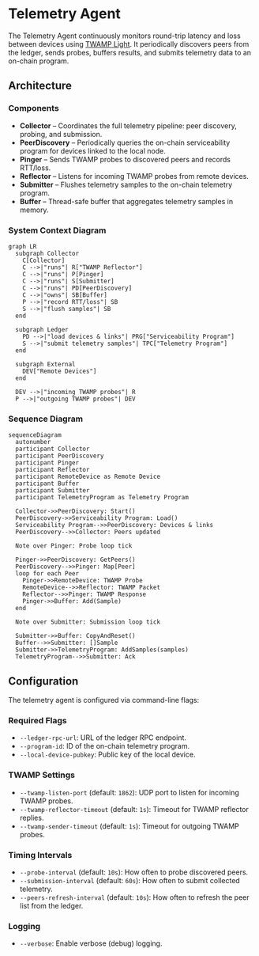 # Telemetry Agent

The Telemetry Agent continuously monitors round-trip latency and loss between devices using [TWAMP Light](https://datatracker.ietf.org/doc/html/rfc5357). It periodically discovers peers from the ledger, sends probes, buffers results, and submits telemetry data to an on-chain program.

## Architecture

### Components

- **Collector** – Coordinates the full telemetry pipeline: peer discovery, probing, and submission.
- **PeerDiscovery** – Periodically queries the on-chain serviceability program for devices linked to the local node.
- **Pinger** – Sends TWAMP probes to discovered peers and records RTT/loss.
- **Reflector** – Listens for incoming TWAMP probes from remote devices.
- **Submitter** – Flushes telemetry samples to the on-chain telemetry program.
- **Buffer** – Thread-safe buffer that aggregates telemetry samples in memory.

### System Context Diagram

```mermaid
graph LR
  subgraph Collector
    C[Collector]
    C -->|"runs"| R["TWAMP Reflector"]
    C -->|"runs"| P[Pinger]
    C -->|"runs"| S[Submitter]
    C -->|"runs"| PD[PeerDiscovery]
    C -->|"owns"| SB[Buffer]
    P -->|"record RTT/loss"| SB
    S -->|"flush samples"| SB
  end

  subgraph Ledger
    PD -->|"load devices & links"| PRG["Serviceability Program"]
    S -->|"submit telemetry samples"| TPC["Telemetry Program"]
  end

  subgraph External
    DEV["Remote Devices"]
  end

  DEV -->|"incoming TWAMP probes"| R
  P -->|"outgoing TWAMP probes"| DEV
```

### Sequence Diagram

```mermaid
sequenceDiagram
  autonumber
  participant Collector
  participant PeerDiscovery
  participant Pinger
  participant Reflector
  participant RemoteDevice as Remote Device
  participant Buffer
  participant Submitter
  participant TelemetryProgram as Telemetry Program

  Collector->>PeerDiscovery: Start()
  PeerDiscovery->>Serviceability Program: Load()
  Serviceability Program-->>PeerDiscovery: Devices & links
  PeerDiscovery-->>Collector: Peers updated

  Note over Pinger: Probe loop tick

  Pinger->>PeerDiscovery: GetPeers()
  PeerDiscovery-->>Pinger: Map[Peer]
  loop for each Peer
    Pinger->>RemoteDevice: TWAMP Probe
    RemoteDevice-->>Reflector: TWAMP Packet
    Reflector-->>Pinger: TWAMP Response
    Pinger->>Buffer: Add(Sample)
  end

  Note over Submitter: Submission loop tick

  Submitter->>Buffer: CopyAndReset()
  Buffer-->>Submitter: []Sample
  Submitter->>TelemetryProgram: AddSamples(samples)
  TelemetryProgram-->>Submitter: Ack
```

## Configuration

The telemetry agent is configured via command-line flags:

### Required Flags

- `--ledger-rpc-url`: URL of the ledger RPC endpoint.
- `--program-id`: ID of the on-chain telemetry program.
- `--local-device-pubkey`: Public key of the local device.

### TWAMP Settings

- `--twamp-listen-port` (default: `1862`): UDP port to listen for incoming TWAMP probes.
- `--twamp-reflector-timeout` (default: `1s`): Timeout for TWAMP reflector replies.
- `--twamp-sender-timeout` (default: `1s`): Timeout for outgoing TWAMP probes.

### Timing Intervals

- `--probe-interval` (default: `10s`): How often to probe discovered peers.
- `--submission-interval` (default: `60s`): How often to submit collected telemetry.
- `--peers-refresh-interval` (default: `10s`): How often to refresh the peer list from the ledger.

### Logging

- `--verbose`: Enable verbose (debug) logging.
